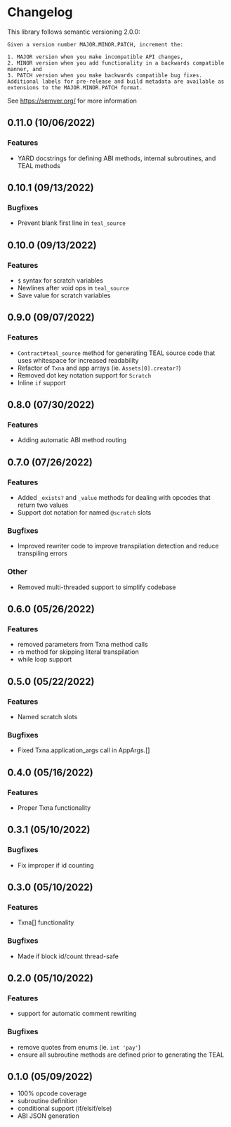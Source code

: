 # Changelog

This library follows semantic versioning 2.0.0:

```
Given a version number MAJOR.MINOR.PATCH, increment the:

1. MAJOR version when you make incompatible API changes,
2. MINOR version when you add functionality in a backwards compatible manner, and
3. PATCH version when you make backwards compatible bug fixes.
Additional labels for pre-release and build metadata are available as extensions to the MAJOR.MINOR.PATCH format.
```

See https://semver.org/ for more information

## 0.11.0 (10/06/2022)
### Features
- YARD docstrings for defining ABI methods, internal subroutines, and TEAL methods
 
## 0.10.1 (09/13/2022)
### Bugfixes
- Prevent blank first line in `teal_source`

## 0.10.0 (09/13/2022)
### Features
- `$` syntax for scratch variables
- Newlines after void ops in `teal_source`
- Save value for scratch variables

## 0.9.0 (09/07/2022)

### Features
- `Contract#teal_source` method for generating TEAL source code that uses whitespace for increased readability
- Refactor of `Txna` and app arrays (ie. `Assets[0].creator?`)
- Removed dot key notation support for `Scratch`
- Inline `if` support

## 0.8.0 (07/30/2022)

### Features
- Adding automatic ABI method routing

## 0.7.0 (07/26/2022)

### Features
- Added `_exists?` and `_value` methods for dealing with opcodes that return two values
- Support dot notation for named `@scratch` slots

### Bugfixes
- Improved rewriter code to improve transpilation detection and reduce transpiling errors

### Other
- Removed multi-threaded support to simplify codebase


## 0.6.0 (05/26/2022)

### Features
- removed parameters from Txna method calls
- `rb` method for skipping literal transpilation
- while loop support

## 0.5.0 (05/22/2022)

### Features
- Named scratch slots

### Bugfixes
- Fixed Txna.application_args call in AppArgs.[]

## 0.4.0 (05/16/2022)

### Features
- Proper Txna functionality

## 0.3.1 (05/10/2022)

### Bugfixes
- Fix improper if id counting

## 0.3.0 (05/10/2022)

### Features
- Txna[] functionality

### Bugfixes 
- Made if block id/count thread-safe

## 0.2.0 (05/10/2022)

### Features
- support for automatic comment rewriting

### Bugfixes
- remove quotes from enums (ie. `int 'pay'`)
- ensure all subroutine methods are defined prior to generating the TEAL

## 0.1.0 (05/09/2022)
- 100% opcode coverage
- subroutine definition
- conditional support (if/elsif/else)
- ABI JSON generation
